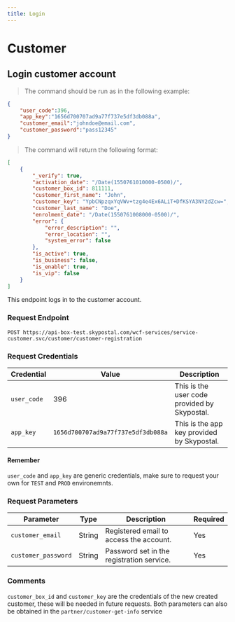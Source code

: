 ```yaml
---
title: Login
---
```

# Customer
## Login customer account
> The command should be run as in the following example:
```json
{
	"user_code":396,
	"app_key":"1656d700707ad9a77f737e5df3db088a",
	"customer_email":"johndoe@email.com", 
	"customer_password":"pass12345"
}
```
> The command will return the following format:
```json
[
    {
        "_verify": true,
        "activation_date": "/Date(1550761010000-0500)/",
        "customer_box_id": 811111,
        "customer_first_name": "John",
        "customer_key": "YpbCNpzqxYqVWv+tzg4e4Ex6ALiT+DfKSYA3NY2dZcw=",
        "customer_last_name": "Doe",
        "enrolment_date": "/Date(1550761008000-0500)/",
        "error": {
            "error_description": "",
            "error_location": "",
            "system_error": false
        },
        "is_active": true,
        "is_business": false,
        "is_enable": true,
        "is_vip": false
    }
]
```
This endpoint logs in to the customer account.
### Request Endpoint
`POST https://api-box-test.skypostal.com/wcf-services/service-customer.svc/customer/customer-registration`

### Request Credentials
| Credential   | Value          | Description                                                                      |
| ------------ | -------------- | -------------------------------------------------------------------------------- |
| `user_code`    | 396            | This is the user code provided by Skypostal.                                     |
| `app_key`      | `1656d700707ad9a77f737e5df3db088a` | This is the app key provided by Skypostal.                   |
#### Remember
`user_code` and `app_key` are generic credentials, make sure to request your own for `TEST` and `PROD` environemnts.

### Request Parameters
| Parameter    | Type          | Description                                                                      | Required   |
| ------------ | --------------| -------------------------------------------------------------------------------- |------------|
|`customer_email`|String|Registered email to access the account.|Yes|
|`customer_password`|String|Password set in the registration service.|Yes|

### Comments
`customer_box_id` and `customer_key` are the credentials of the new created customer, these will be needed in future requests.
Both parameters can also be obtained in the `partner/customer-get-info` service
